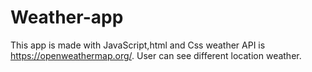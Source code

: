 # Weather-app
This app is made with JavaScript,html and Css
weather API is https://openweathermap.org/.
User can see different location weather.
